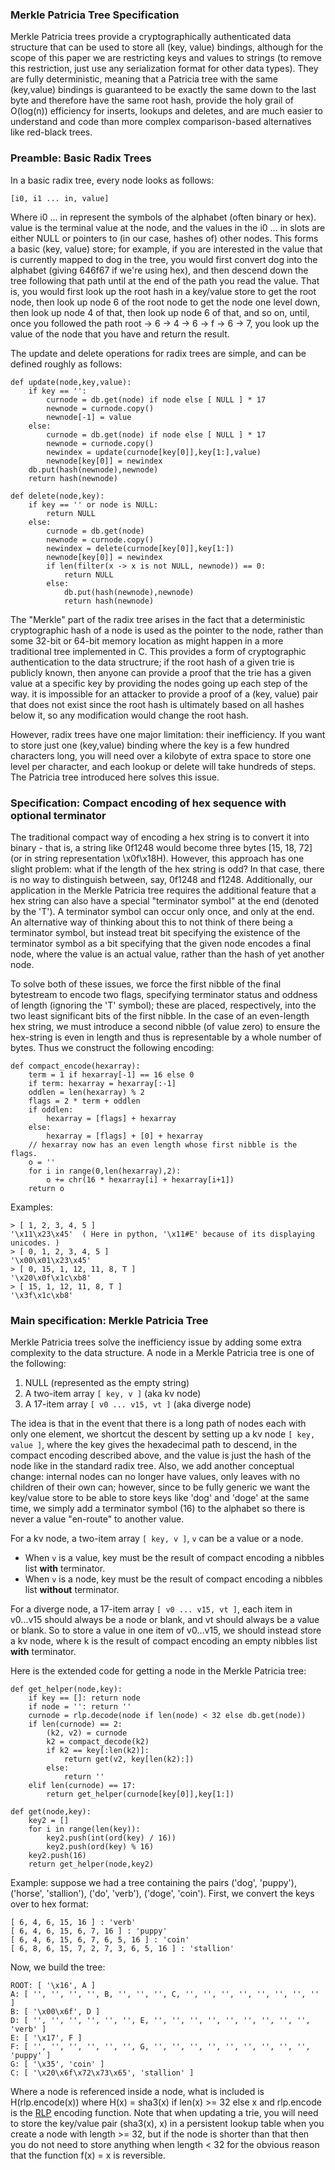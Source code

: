 ### Merkle Patricia Tree Specification

Merkle Patricia trees provide a cryptographically authenticated data structure that can be used to store all (key, value) bindings, although for the scope of this paper we are restricting keys and values to strings (to remove this restriction, just use any serialization format for other data types). They are fully deterministic, meaning that a Patricia tree with the same (key,value) bindings is guaranteed to be exactly the same down to the last byte and therefore have the same root hash, provide the holy grail of O(log(n)) efficiency for inserts, lookups and deletes, and are much easier to understand and code than more complex comparison-based alternatives like red-black trees.

### Preamble: Basic Radix Trees

In a basic radix tree, every node looks as follows:

    [i0, i1 ... in, value]

Where i0 ... in represent the symbols of the alphabet (often binary or hex). value is the terminal value at the node, and the values in the i0 ... in slots are either NULL or pointers to (in our case, hashes of) other nodes. This forms a basic (key, value) store; for example, if you are interested in the value that is currently mapped to dog in the tree, you would first convert dog into the alphabet (giving 646f67 if we're using hex), and then descend down the tree following that path until at the end of the path you read the value. That is, you would first look up the root hash in a key/value store to get the root node, then look up node 6 of the root node to get the node one level down, then look up node 4 of that, then look up node 6 of that, and so on, until, once you followed the path root -> 6 -> 4 -> 6 -> f -> 6 -> 7, you look up the value of the node that you have and return the result.

The update and delete operations for radix trees are simple, and can be defined roughly as follows:

    def update(node,key,value):
        if key == '':
            curnode = db.get(node) if node else [ NULL ] * 17
            newnode = curnode.copy()
            newnode[-1] = value
        else:
            curnode = db.get(node) if node else [ NULL ] * 17
            newnode = curnode.copy()
            newindex = update(curnode[key[0]],key[1:],value)
            newnode[key[0]] = newindex
        db.put(hash(newnode),newnode)
        return hash(newnode)

    def delete(node,key):
        if key == '' or node is NULL:
            return NULL
        else:
            curnode = db.get(node)
            newnode = curnode.copy()
            newindex = delete(curnode[key[0]],key[1:])
            newnode[key[0]] = newindex
            if len(filter(x -> x is not NULL, newnode)) == 0:
                return NULL
            else:
                db.put(hash(newnode),newnode)
                return hash(newnode)

The "Merkle" part of the radix tree arises in the fact that a deterministic cryptographic hash of a node is used as the pointer to the node, rather than some 32-bit or 64-bit memory location as might happen in a more traditional tree implemented in C. This provides a form of cryptographic authentication to the data structrure; if the root hash of a given trie is publicly known, then anyone can provide a proof that the trie has a given value at a specific key by providing the nodes going up each step of the way. it is impossible for an attacker to provide a proof of a (key, value) pair that does not exist since the root hash is ultimately based on all hashes below it, so any modification would change the root hash.

However, radix trees have one major limitation: their inefficiency. If you want to store just one (key,value) binding where the key is a few hundred characters long, you will need over a kilobyte of extra space to store one level per character, and each lookup or delete will take hundreds of steps. The Patricia tree introduced here solves this issue.

### Specification: Compact encoding of hex sequence with optional terminator

The traditional compact way of encoding a hex string is to convert it into binary - that is, a string like 0f1248 would become three bytes \[15, 18, 72\] (or in string representation \x0f\x18H). However, this approach has one slight problem: what if the length of the hex string is odd? In that case, there is no way to distinguish between, say, 0f1248 and f1248. Additionally, our application in the Merkle Patricia tree requires the additional feature that a hex string can also have a special &quot;terminator symbol&quot; at the end (denoted by the 'T'). A terminator symbol can occur only once, and only at the end. An alternative way of thinking about this to not think of there being a terminator symbol, but instead treat bit specifying the existence of the terminator symbol as a bit specifying that the given node encodes a final node, where the value is an actual value, rather than the hash of yet another node.

To solve both of these issues, we force the first nibble of the final bytestream to encode two flags, specifying terminator status and oddness of length (ignoring the 'T' symbol); these are placed, respectively, into the two least significant bits of the first nibble. In the case of an even-length hex string, we must introduce a second nibble (of value zero) to ensure the hex-string is even in length and thus is representable by a whole number of bytes. Thus we construct the following encoding:

    def compact_encode(hexarray):
        term = 1 if hexarray[-1] == 16 else 0
        if term: hexarray = hexarray[:-1]
        oddlen = len(hexarray) % 2
        flags = 2 * term + oddlen
        if oddlen:
            hexarray = [flags] + hexarray
        else:
            hexarray = [flags] + [0] + hexarray
        // hexarray now has an even length whose first nibble is the flags.
        o = ''
        for i in range(0,len(hexarray),2):
            o += chr(16 * hexarray[i] + hexarray[i+1])
        return o

Examples:

    > [ 1, 2, 3, 4, 5 ]
    '\x11\x23\x45'  ( Here in python, '\x11#E' because of its displaying unicodes. ) 
    > [ 0, 1, 2, 3, 4, 5 ]
    '\x00\x01\x23\x45'
    > [ 0, 15, 1, 12, 11, 8, T ]
    '\x20\x0f\x1c\xb8'
    > [ 15, 1, 12, 11, 8, T ]
    '\x3f\x1c\xb8'

### Main specification: Merkle Patricia Tree

Merkle Patricia trees solve the inefficiency issue by adding some extra complexity to the data structure. A node in a Merkle Patricia tree is one of the following:

1. NULL (represented as the empty string)
2. A two-item array `[ key, v ]` (aka kv node)
3. A 17-item array `[ v0 ... v15, vt ]` (aka diverge node)

The idea is that in the event that there is a long path of nodes each with only one element, we shortcut the descent by setting up a kv node `[ key, value ]`, where the key gives the hexadecimal path to descend, in the compact encoding described above, and the value is just the hash of the node like in the standard radix tree. Also, we add another conceptual change: internal nodes can no longer have values, only leaves with no children of their own can; however, since to be fully generic we want the key/value store to be able to store keys like 'dog' and 'doge' at the same time, we simply add a terminator symbol (16) to the alphabet so there is never a value &quot;en-route&quot; to another value.

For a kv node, a two-item array `[ key, v ]`, `v` can be a value or a node. 
* When `v` is a value, key must be the result of compact encoding a nibbles list **with** terminator.
* When `v` is a node, key must be the result of compact encoding a nibbles list **without** terminator.

For a diverge node, a 17-item array `[ v0 ... v15, vt ]`, each item in v0...v15 should always be a node or blank, and vt should always be a value or blank. So to store a value in one item of v0...v15, we should instead store a kv node, where k is the result of compact encoding an empty nibbles list **with** terminator.

Here is the extended code for getting a node in the Merkle Patricia tree:

    def get_helper(node,key):
        if key == []: return node
        if node = '': return ''
        curnode = rlp.decode(node if len(node) < 32 else db.get(node))
        if len(curnode) == 2:
            (k2, v2) = curnode
            k2 = compact_decode(k2)
            if k2 == key[:len(k2)]:
                return get(v2, key[len(k2):])
            else:
                return ''
        elif len(curnode) == 17:
            return get_helper(curnode[key[0]],key[1:])

    def get(node,key):
        key2 = []
        for i in range(len(key)):
            key2.push(int(ord(key) / 16))
            key2.push(ord(key) % 16)
        key2.push(16)
        return get_helper(node,key2)

Example: suppose we had a tree containing the pairs ('dog', 'puppy'), ('horse', 'stallion'), ('do', 'verb'), ('doge', 'coin'). First, we convert the keys over to hex format:

    [ 6, 4, 6, 15, 16 ] : 'verb'
    [ 6, 4, 6, 15, 6, 7, 16 ] : 'puppy'
    [ 6, 4, 6, 15, 6, 7, 6, 5, 16 ] : 'coin'
    [ 6, 8, 6, 15, 7, 2, 7, 3, 6, 5, 16 ] : 'stallion'

Now, we build the tree:

    ROOT: [ '\x16', A ]
    A: [ '', '', '', '', B, '', '', '', C, '', '', '', '', '', '', '', '' ]
    B: [ '\x00\x6f', D ]
    D: [ '', '', '', '', '', '', E, '', '', '', '', '', '', '', '', '', 'verb' ]
    E: [ '\x17', F ]
    F: [ '', '', '', '', '', '', G, '', '', '', '', '', '', '', '', '', 'puppy' ]
    G: [ '\x35', 'coin' ]
    C: [ '\x20\x6f\x72\x73\x65', 'stallion' ]

Where a node is referenced inside a node, what is included is H(rlp.encode(x)) where H(x) = sha3(x) if len(x) >= 32 else x and rlp.encode is the [RLP](https://github.com/ethereum/wiki/wiki/%5BEnglish%5D-RLP) encoding function. Note that when updating a trie, you will need to store the key/value pair (sha3(x), x) in a persistent lookup table when you create a node with length >= 32, but if the node is shorter than that then you do not need to store anything when length < 32 for the obvious reason that the function f(x) = x is reversible.